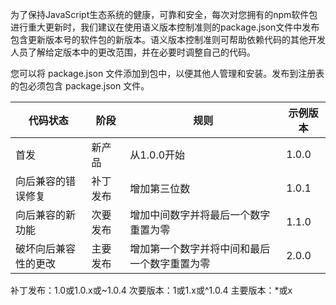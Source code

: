 为了保持JavaScript生态系统的健康，可靠和安全，每次对您拥有的npm软件包进行重大更新时，我们建议在使用语义版本控制准则的package.json文件中发布包含更新版本号的软件包的新版本。语义版本控制准则可帮助依赖代码的其他开发人员了解给定版本中的更改范围，并在必要时调整自己的代码。

您可以将 package.json 文件添加到包中，以便其他人管理和安装。发布到注册表的包必须包含 package.json 文件。

| 代码状态             | 阶段     | 规则                                         | 示例版本 |
| -------------------- | -------- | -------------------------------------------- | -------- |
| 首发                 | 新产品   | 从1.0.0开始                                  | 1.0.0    |
| 向后兼容的错误修复   | 补丁发布 | 增加第三位数                                 | 1.0.1    |
| 向后兼容的新功能     | 次要发布 | 增加中间数字并将最后一个数字重置为零         | 1.1.0    |
| 破坏向后兼容性的更改 | 主要发布 | 增加第一个数字并将中间和最后一个数字重置为零 | 2.0.0    |


补丁发布：1.0或1.0.x或~1.0.4
次要版本：1或1.x或^1.0.4
主要版本：*或x